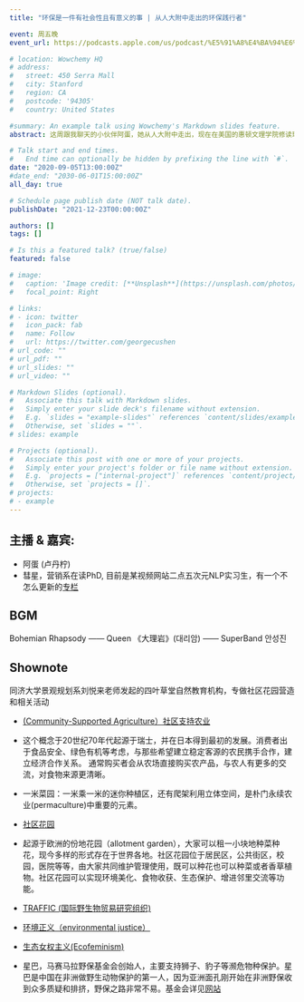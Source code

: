 ```yaml
---
title: "环保是一件有社会性且有意义的事 | 从人大附中走出的环保践行者"

event: 周五晚
event_url: https://podcasts.apple.com/us/podcast/%E5%91%A8%E4%BA%94%E6%99%9A-friday-night/id1530400989

# location: Wowchemy HQ
# address:
#   street: 450 Serra Mall
#   city: Stanford
#   region: CA
#   postcode: '94305'
#   country: United States

#summary: An example talk using Wowchemy's Markdown slides feature.
abstract: 这周跟我聊天的小伙伴阿蛋，她从人大附中走出，现在在美国的惠顿文理学院修读环境与社会学相关的专业。从野生动物保护，到社区花园建设，再到未来如何探究人们与城市的关系，阿蛋身上的学者气息总让我感觉到“后生可畏”。而人大附的标签，也让我在某种程度上对于“后浪”有了更多的期待，于是乎，我们也聊了聊在人大附六年对阿蛋的影响，以及在现实场景下，以及这种素质教育实验对于普通高中生的启发。

# Talk start and end times.
#   End time can optionally be hidden by prefixing the line with `#`.
date: "2020-09-05T13:00:00Z"
#date_end: "2030-06-01T15:00:00Z"
all_day: true

# Schedule page publish date (NOT talk date).
publishDate: "2021-12-23T00:00:00Z"

authors: []
tags: []

# Is this a featured talk? (true/false)
featured: false

# image:
#   caption: 'Image credit: [**Unsplash**](https://unsplash.com/photos/bzdhc5b3Bxs)'
#   focal_point: Right

# links:
# - icon: twitter
#   icon_pack: fab
#   name: Follow
#   url: https://twitter.com/georgecushen
# url_code: ""
# url_pdf: ""
# url_slides: ""
# url_video: ""

# Markdown Slides (optional).
#   Associate this talk with Markdown slides.
#   Simply enter your slide deck's filename without extension.
#   E.g. `slides = "example-slides"` references `content/slides/example-slides.md`.
#   Otherwise, set `slides = ""`.
# slides: example

# Projects (optional).
#   Associate this post with one or more of your projects.
#   Simply enter your project's folder or file name without extension.
#   E.g. `projects = ["internal-project"]` references `content/project/deep-learning/index.md`.
#   Otherwise, set `projects = []`.
# projects:
# - example
---
```



## 主播 & 嘉宾:

- 阿蛋 (卢丹柠)   
- 彗星，营销系在读PhD, 目前是某视频网站二点五次元NLP实习生，有一个不怎么更新的[专栏](https://zhuanlan.zhihu.com/LDSBuilding-4F ) 


## BGM
Bohemian Rhapsody —— Queen 
《大理岩》(대리암) —— SuperBand 안성진

## Shownote
同济大学景观规划系刘悦来老师发起的四叶草堂自然教育机构，专做社区花园营造和相关活动


  - [(Community-Supported Agriculture）社区支持农业](https://en.wikipedia.org/wiki/Community-supported_agriculture)
  - 这个概念于20世纪70年代起源于瑞士，并在日本得到最初的发展。消费者出于食品安全、绿色有机等考虑，与那些希望建立稳定客源的农民携手合作，建立经济合作关系。 通常购买者会从农场直接购买农产品，与农人有更多的交流，对食物来源更清晰。

  - 一米菜园：一米乘一米的迷你种植区，还有爬架利用立体空间，是朴门永续农业(permaculture)中重要的元素。

  - [社区花园](https://en.wikipedia.org/wiki/Community_gardening#:~:text=A%20community%20garden%20is%20a,grown%20for%20their%20attractive%20appearance.)
  - 起源于欧洲的份地花园（allotment garden），大家可以租一小块地种菜种花，现今多样的形式存在于世界各地。社区花园位于居民区，公共街区，校园，医院等等，由大家共同维护管理使用，既可以种花也可以种菜或者香草植物。社区花园可以实现环境美化、食物收获、生态保护、增进邻里交流等功能。

  - [TRAFFIC (国际野生物贸易研究组织)](http://www.trafficchina.org/) 

  - [环境正义（environmental justice）](https://en.wikipedia.org/wiki/Environmental_justice#:~:text=Environmental%20justice%20is%20the%20fair,laws%2C%20regulations%2C%20and%20policies.)
  
  - [生态女权主义(Ecofeminism)](https://en.wikipedia.org/wiki/Ecofeminism)

  - 星巴，马赛马拉野保基金会创始人，主要支持狮子、豹子等濒危物种保护。星巴是中国在非洲做野生动物保护的第一人，因为亚洲面孔刚开始在非洲野保收到众多质疑和排挤，野保之路非常不易。基金会详见[网站](https://maravolunteers.com/?page_id=122)
 